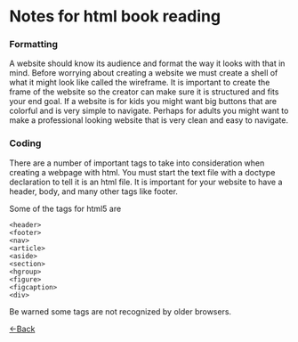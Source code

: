 # Notes for html book reading 

### Formatting

A website should know its audience and format the way it looks with that in mind. Before worrying about creating a website we must create a shell of what it might look like called the wireframe. 
It is important to create the frame of the website so the creator can make sure it is structured and fits your end goal. 
If a website is for kids you might want big buttons that are colorful and is very simple to navigate. Perhaps for adults you might want to make a professional looking website that is very clean and easy to navigate. 

### Coding

There are a number of important tags to take into consideration when creating a webpage with html. You must start the text file with a doctype declaration to tell it is an html file. It is important for your website to have a header, body, and many other tags like footer.

Some of the tags for html5 are

```
<header>
<footer>
<nav>
<article>
<aside>
<section>
<hgroup>
<figure>
<figcaption>
<div>
```
Be warned some tags are not recognized by older browsers.

[<-Back](README.md)